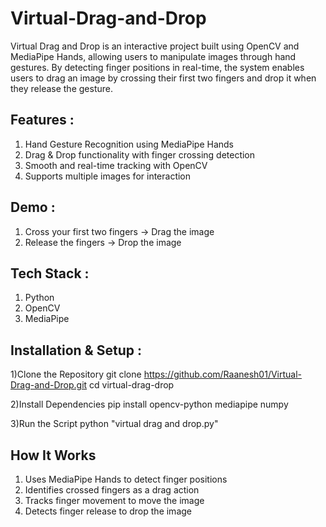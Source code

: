 # Virtual-Drag-and-Drop
Virtual Drag and Drop is an interactive project built using OpenCV and MediaPipe Hands, allowing users to manipulate images through hand gestures. By detecting finger positions in real-time, the system enables users to drag an image by crossing their first two fingers and drop it when they release the gesture.

##  Features :
1)  Hand Gesture Recognition using MediaPipe Hands
2)  Drag & Drop functionality with finger crossing detection
3)  Smooth and real-time tracking with OpenCV
4)  Supports multiple images for interaction

## Demo : 
1)  Cross your first two fingers → Drag the image
2)  Release the fingers → Drop the image

## Tech Stack :
1) Python
2) OpenCV
3) MediaPipe

## Installation & Setup : 

1️)Clone the Repository
git clone https://github.com/Raanesh01/Virtual-Drag-and-Drop.git
cd virtual-drag-drop

2)Install Dependencies
pip install opencv-python mediapipe numpy

3)Run the Script
python "virtual drag and drop.py"

##  How It Works
1) Uses MediaPipe Hands to detect finger positions
2) Identifies crossed fingers as a drag action
3) Tracks finger movement to move the image
4) Detects finger release to drop the image




